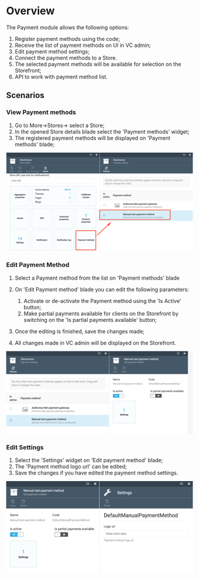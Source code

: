 # Overview

The Payment module allows the following options:

1. Register payment methods using the code;
1. Receive the list of payment methods on UI in VC admin;
1. Edit payment method settings;
1. Connect the payment methods to a Store.
1. The selected payment methods will be available for selection on the Storefront;
1. API to work with payment method list.

## Scenarios

### View Payment methods

1. Go to More->Stores-> select a Store;
1. In the opened Store details blade select the 'Payment methods' widget;
1. The registered payment methods will be displayed on 'Payment methods' blade;

![Payment methods](media/screen-payment-methods.png)

### Edit Payment Method

1. Select a Payment method from the list on 'Payment methods' blade
1. On 'Edit Payment method' blade you can edit the following parameters:

     1. Activate or de-activate the Payment method using the 'Is Active' button;
     1. Make partial payments available for clients on the Storefront by switching on the 'Is partial payments available' button;
1. Once the editing is finished, save the changes made;
1. All changes made in VC admin will be displayed on the Storefront.

![Edit Payment method](media/screen-edit-payment-method.png)

### Edit Settings

1. Select the 'Settings' widget on 'Edit payment method' blade;
1. The 'Payment method logo url' can be edited;
1. Save the changes if you have edited the payment method settings.

![Settings](media/screen-payment-method-settings.png)